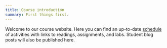 ```yaml
---
title: Course introduction
summary: First things first.
---
```


Welcome to our course website. Here you can find an up-to-date [schedule](/humdata22/schedule/) of activities with links to readings, assignments, and labs. Student blog posts will also be published here. 